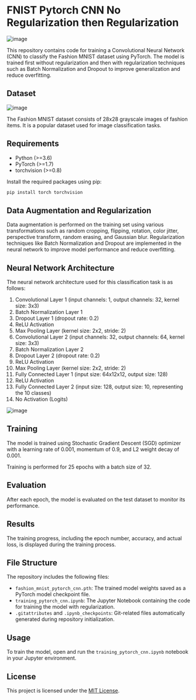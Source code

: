 
# FNIST Pytorch CNN No Regularization then Regularization
![image](https://github.com/FarzadMalik/FNIST_pytorch_CNN_no_regularization_then_regularization/assets/107833662/7c5f458d-3a15-404f-a817-00a2ffa644ec)



This repository contains code for training a Convolutional Neural Network (CNN) to classify the Fashion MNIST dataset using PyTorch. The model is trained first without regularization and then with regularization techniques such as Batch Normalization and Dropout to improve generalization and reduce overfitting.



## Dataset
![image](https://github.com/FarzadMalik/FNIST_pytorch_CNN_no_regularization_then_regularization/assets/107833662/f4a9e669-4578-4459-85bd-d7e0cbab6a9f)

The Fashion MNIST dataset consists of 28x28 grayscale images of fashion items. It is a popular dataset used for image classification tasks.

## Requirements

- Python (>=3.6)
- PyTorch (>=1.7)
- torchvision (>=0.8)

Install the required packages using pip:

```bash
pip install torch torchvision
```

## Data Augmentation and Regularization

Data augmentation is performed on the training set using various transformations such as random cropping, flipping, rotation, color jitter, perspective transform, random erasing, and Gaussian blur. Regularization techniques like Batch Normalization and Dropout are implemented in the neural network to improve model performance and reduce overfitting.

## Neural Network Architecture

The neural network architecture used for this classification task is as follows:

1. Convolutional Layer 1 (input channels: 1, output channels: 32, kernel size: 3x3)
2. Batch Normalization Layer 1
3. Dropout Layer 1 (dropout rate: 0.2)
4. ReLU Activation
5. Max Pooling Layer (kernel size: 2x2, stride: 2)
6. Convolutional Layer 2 (input channels: 32, output channels: 64, kernel size: 3x3)
7. Batch Normalization Layer 2
8. Dropout Layer 2 (dropout rate: 0.2)
9. ReLU Activation
10. Max Pooling Layer (kernel size: 2x2, stride: 2)
11. Fully Connected Layer 1 (input size: 64x12x12, output size: 128)
12. ReLU Activation
13. Fully Connected Layer 2 (input size: 128, output size: 10, representing the 10 classes)
14. No Activation (Logits)

![image](https://github.com/FarzadMalik/FNIST_pytorch_CNN_no_regularization_then_regularization/assets/107833662/9e993730-04fd-47a5-92c5-c0aa0a3b7398)


## Training

The model is trained using Stochastic Gradient Descent (SGD) optimizer with a learning rate of 0.001, momentum of 0.9, and L2 weight decay of 0.001.

Training is performed for 25 epochs with a batch size of 32.

## Evaluation

After each epoch, the model is evaluated on the test dataset to monitor its performance.

## Results

The training progress, including the epoch number, accuracy, and actual loss, is displayed during the training process.

## File Structure

The repository includes the following files:

- `fashion_mnist_pytorch_cnn.pth`: The trained model weights saved as a PyTorch model checkpoint file.
- `training_pytorch_cnn.ipynb`: The Jupyter Notebook containing the code for training the model with regularization.
- `.gitattributes` and `.ipynb_checkpoints`: Git-related files automatically generated during repository initialization.

## Usage

To train the model, open and run the `training_pytorch_cnn.ipynb` notebook in your Jupyter environment.

## License

This project is licensed under the [MIT License](LICENSE).
```

